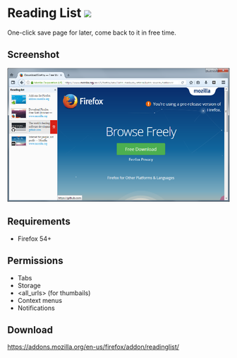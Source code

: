# Reading List ![](https://img.shields.io/badge/AMO-v.1.2.4-blue.svg)
One-click save page for later, come back to it in free time.

## Screenshot
![](screenshots/1.png)

## Requirements
- Firefox 54+

## Permissions
- Tabs
- Storage
- <all_urls> (for thumbails)
- Context menus
- Notifications

## Download
https://addons.mozilla.org/en-us/firefox/addon/readinglist/
